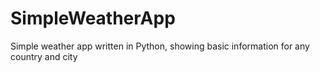# SimpleWeatherApp
Simple weather app written in Python, showing basic information for any country and city
